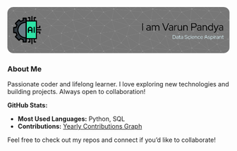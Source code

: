 ![Header](./header.png)
### About Me

Passionate coder and lifelong learner. I love exploring new technologies and building projects. Always open to collaboration!

**GitHub Stats:**
- **Most Used Languages:** Python, SQL
- **Contributions:** [Yearly Contributions Graph](https://github.com/Pandyavarun?tab=overview&from=YYYY-MM-DD&to=YYYY-MM-DD)

Feel free to check out my repos and connect if you’d like to collaborate!
